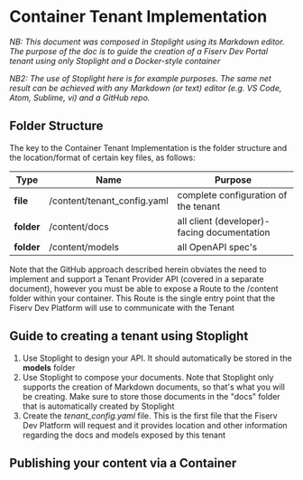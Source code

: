 # Container Tenant Implementation

*NB: This document was composed in Stoplight using its Markdown editor.  The purpose of the doc is to guide the creation of a Fiserv Dev Portal tenant using only Stoplight and a Docker-style container*

*NB2: The use of Stoplight here is for example purposes.  The same net result can be achieved with any Markdown (or text) editor (e.g. VS Code, Atom, Sublime, vi) and a GitHub repo.*

## Folder Structure ##

The key to the Container Tenant Implementation is the folder structure and the location/format of certain key files, as follows:

Type | Name | Purpose
---------|----------|----------
 **file** | /content/tenant_config.yaml | complete configuration of the tenant
 **folder** | /content/docs | all client (developer)-facing documentation
 **folder** | /content/models | all OpenAPI spec's

Note that the GitHub approach described herein obviates the need to implement and support a Tenant Provider API (covered in a separate document), however you must be able to expose a Route to the /content folder within your container.  This Route is the single entry point that the Fiserv Dev Platform will use to communicate with the Tenant


## Guide to creating a tenant using Stoplight
1. Use Stoplight to design your API.  It should automatically be stored in the **models** folder
1. Use Stoplight to compose your documents.  Note that Stoplight only supports the creation of Markdown documents, so that's what you will be creating.  Make sure to store those documents in the "docs" folder that is automatically created by Stoplight
1. Create the *tenant_config.yaml* file.  This is the first file that the Fiserv Dev Platform will request and it provides location and other information regarding the docs and models exposed by this tenant

## Publishing your content via a Container

